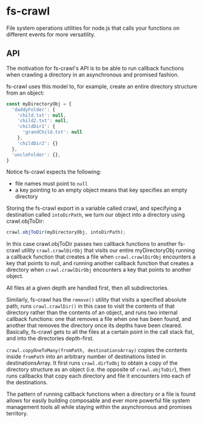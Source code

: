# fs-crawl
File system operations utilities for node.js that calls your functions on different events for more versatility.

## API

The motivation for fs-crawl's API is to be able to run callback functions when crawling a directory in an asynchronous and promised fashion.

fs-crawl uses this model to, for example, create an entire directory structure from an object:

```javascript
const myDirectoryObj = {
  'daddyFolder': {
    'child.txt': null,  
    'child2.txt': null,
    'childDir1': {
      'grandChild.txt': null
    },
    'childDir2': {}
  },
  'uncleFolder': {},
}

```
Notice fs-crawl expects the following: 
  * file names must point to `null`
  * a key pointing to an empty object means that key specifies an empty directory

Storing the fs-crawl export in a variable called crawl, and specifying a destination called `intoDirPath`, we turn our object into a directory using crawl.objToDir:

```javascript
crawl.objToDir(myDirectoryObj, intoDirPath);
```

In this case crawl.objToDir passes two callback functions to another fs-crawl utility `crawl.crawlDirObj` that visits our entire myDirectoryObj running a callback function that creates a file when `crawl.crawlDirObj` encounters a key that points to null, and running another callback function that creates a directory when `crawl.crawlDirObj` encounters a key that points to another object.

All files at a given depth are handled first, then all subdirectories.

Similarly, fs-crawl has the `remove()` utility that visits a specified absolute path, runs `crawl.crawlDir()` in this case to visit the contents of that directory rather than the contents of an object, and runs two internal callback functions: one that removes a file when one has been found, and another that removes the directory once its depths have been cleared. Basically, fs-crawl gets to all the files at a certain point in the call stack fist, and into the directories depth-first.

`crawl.copyOneToMany(fromPath, destinationsArray)` copies the contents inside `fromPath` into an arbitrary number of destinations listed in destinationsArray. It first runs `crawl.dirToObj` to obtain a copy of the directory structure as an
object (i.e. the opposite of `crawl.objToDir`), then runs callbacks that copy each directory and file it encounters into each of the destinations.

The pattern of running callback functions when a directory or a file is found allows for easily building composable and ever more powerful file system management tools all while staying within the asynchronous and promises territory.